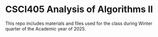 # CSCI405 Analysis of Algorithms II
This repo includes materials and files used for the class during Winter quarter of the Academic year of 2025.
